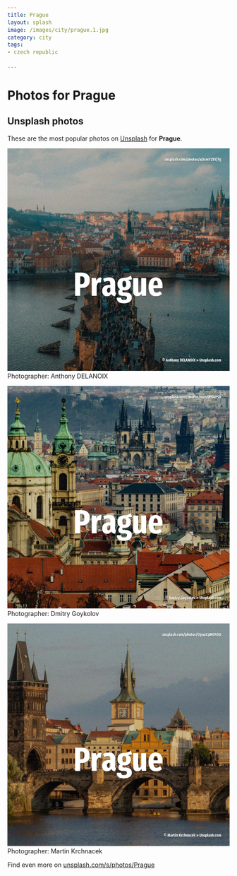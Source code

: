 ```yaml
---
title: Prague
layout: splash
image: /images/city/prague.1.jpg
category: city
tags:
- czech republic

---
```

# Photos for Prague
 
## Unsplash photos
These are the most popular photos on [Unsplash](https://unsplash.com) for **Prague**.
 
![Prague](/images/city/prague.1.jpg)
Photographer:  Anthony DELANOIX
 
![Prague](/images/city/prague.2.jpg)
Photographer:  Dmitry Goykolov
 
![Prague](/images/city/prague.3.jpg)
Photographer:  Martin Krchnacek
 
Find even more on [unsplash.com/s/photos/Prague](https://unsplash.com/s/photos/Prague)
 
